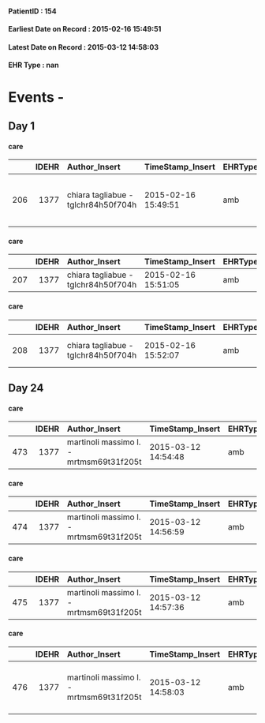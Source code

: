
#### PatientID : 154
#### Earliest Date on Record : 2015-02-16 15:49:51
#### Latest Date on Record : 2015-03-12 14:58:03
#### EHR Type : nan

# Events - 

## Day 1

#### care
|     |   IDEHR | Author_Insert                       | TimeStamp_Insert    | EHRType   |   PatientID |   IDGESTIONE_AUSILI |   ds_ncons |   ds_nbolla | dt_consegna         |   opt_annulla_consegna | dt_Ric_consegna     | dt_ric_cons_forn    | opt_ausilio                             |
|----:|--------:|:------------------------------------|:--------------------|:----------|------------:|--------------------:|-----------:|------------:|:--------------------|-----------------------:|:--------------------|:--------------------|:----------------------------------------|
| 206 |    1377 | chiara tagliabue - tglchr84h50f704h | 2015-02-16 15:49:51 | amb       |         154 |                  48 |      23638 |         860 | 2014-09-19 00:00:00 |                      0 | 2014-09-18 00:00:00 | 2014-09-18 00:00:00 | antid air mattress with compressor # 16 |

#### care
|     |   IDEHR | Author_Insert                       | TimeStamp_Insert    | EHRType   |   PatientID |   IDGESTIONE_AUSILI |   ds_ncons |   ds_nbolla | dt_consegna         |   opt_annulla_consegna | dt_Ric_consegna     | dt_ric_cons_forn    | opt_ausilio            |
|----:|--------:|:------------------------------------|:--------------------|:----------|------------:|--------------------:|-----------:|------------:|:--------------------|-----------------------:|:--------------------|:--------------------|:-----------------------|
| 207 |    1377 | chiara tagliabue - tglchr84h50f704h | 2015-02-16 15:51:05 | amb       |         154 |                  49 |      23645 |         865 | 2014-09-22 00:00:00 |                      0 | 2014-09-19 00:00:00 | 2014-09-19 00:00:00 | comfortable chair # 18 |

#### care
|     |   IDEHR | Author_Insert                       | TimeStamp_Insert    | EHRType   |   PatientID |   IDGESTIONE_AUSILI |   ds_ncons |   ds_nbolla | dt_consegna         |   opt_annulla_consegna | dt_Ric_consegna     | dt_ric_cons_forn    | opt_ausilio                 |
|----:|--------:|:------------------------------------|:--------------------|:----------|------------:|--------------------:|-----------:|------------:|:--------------------|-----------------------:|:--------------------|:--------------------|:----------------------------|
| 208 |    1377 | chiara tagliabue - tglchr84h50f704h | 2015-02-16 15:52:07 | amb       |         154 |                  50 |      23645 |         865 | 2014-09-22 00:00:00 |                      0 | 2014-09-19 00:00:00 | 2014-09-19 00:00:00 | stairlifts caterpillar # 17 |


## Day 24

#### care
|     |   IDEHR | Author_Insert                           | TimeStamp_Insert    | EHRType   |   PatientID |   IDGESTIONE_AUSILI |   ds_ncons |   ds_nbolla | dt_consegna         |   opt_annulla_consegna | dt_Ric_consegna     | dt_ric_cons_forn    | opt_ausilio            |
|----:|--------:|:----------------------------------------|:--------------------|:----------|------------:|--------------------:|-----------:|------------:|:--------------------|-----------------------:|:--------------------|:--------------------|:-----------------------|
| 473 |    1377 | martinoli massimo l. - mrtmsm69t31f205t | 2015-03-12 14:54:48 | amb       |         154 |                 315 |      23645 |         865 | 2014-09-22 00:00:00 |                      0 | 2014-09-19 00:00:00 | 2014-09-19 00:00:00 | comfortable chair # 21 |

#### care
|     |   IDEHR | Author_Insert                           | TimeStamp_Insert    | EHRType   |   PatientID |   IDGESTIONE_AUSILI |   ds_ncons |   ds_nbolla | dt_consegna         |   ds_nritiro |   opt_annulla_consegna | dt_Ric_consegna     | dt_ric_cons_forn    | dt_ric_ritiro       | dt_ric_ritiro_forn   | opt_ausilio                 |
|----:|--------:|:----------------------------------------|:--------------------|:----------|------------:|--------------------:|-----------:|------------:|:--------------------|-------------:|-----------------------:|:--------------------|:--------------------|:--------------------|:---------------------|:----------------------------|
| 474 |    1377 | martinoli massimo l. - mrtmsm69t31f205t | 2015-03-12 14:56:59 | amb       |         154 |                 316 |      23645 |         865 | 2014-09-22 00:00:00 |        24691 |                      0 | 2014-09-19 00:00:00 | 2014-09-19 00:00:00 | 2015-02-19 00:00:00 | 2015-02-20 00:00:00  | stairlifts caterpillar # 17 |

#### care
|     |   IDEHR | Author_Insert                           | TimeStamp_Insert    | EHRType   |   PatientID |   IDGESTIONE_AUSILI |   ds_ncons |   ds_nbolla | dt_consegna         |   ds_nritiro |   opt_annulla_consegna | dt_Ric_consegna     | dt_ric_cons_forn    | dt_ric_ritiro       | dt_ric_ritiro_forn   | opt_ausilio            |
|----:|--------:|:----------------------------------------|:--------------------|:----------|------------:|--------------------:|-----------:|------------:|:--------------------|-------------:|-----------------------:|:--------------------|:--------------------|:--------------------|:---------------------|:-----------------------|
| 475 |    1377 | martinoli massimo l. - mrtmsm69t31f205t | 2015-03-12 14:57:36 | amb       |         154 |                 317 |      23645 |         865 | 2014-09-22 00:00:00 |        24714 |                      0 | 2014-09-19 00:00:00 | 2014-09-19 00:00:00 | 2015-02-23 00:00:00 | 2015-02-23 00:00:00  | comfortable chair # 21 |

#### care
|     |   IDEHR | Author_Insert                           | TimeStamp_Insert    | EHRType   |   PatientID |   IDGESTIONE_AUSILI |   ds_ncons |   ds_nbolla | dt_consegna         |   ds_nritiro |   opt_annulla_consegna | dt_Ric_consegna     | dt_ric_cons_forn    | dt_ric_ritiro       | dt_ric_ritiro_forn   | opt_ausilio                             |
|----:|--------:|:----------------------------------------|:--------------------|:----------|------------:|--------------------:|-----------:|------------:|:--------------------|-------------:|-----------------------:|:--------------------|:--------------------|:--------------------|:---------------------|:----------------------------------------|
| 476 |    1377 | martinoli massimo l. - mrtmsm69t31f205t | 2015-03-12 14:58:03 | amb       |         154 |                 318 |      23638 |         860 | 2014-09-19 00:00:00 |        24714 |                      0 | 2014-09-18 00:00:00 | 2014-09-18 00:00:00 | 2015-02-23 00:00:00 | 2015-02-23 00:00:00  | antid air mattress with compressor # 16 |


